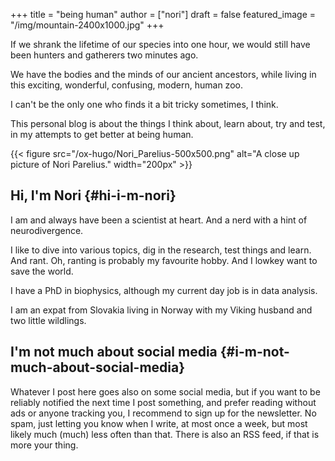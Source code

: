 +++
title = "being human"
author = ["nori"]
draft = false
featured_image = "/img/mountain-2400x1000.jpg"
+++

If we shrank the lifetime of our species into one hour, we would still have been hunters and gatherers two minutes ago.

We have the bodies and the minds of our ancient ancestors, while living in this exciting, wonderful, confusing, modern, human zoo.

I can't be the only one who finds it a bit tricky sometimes, I think.

This personal blog is about the things I think about, learn about, try and test, in my attempts to get better at being human.

{{< figure src="/ox-hugo/Nori_Parelius-500x500.png" alt="A close up picture of Nori Parelius." width="200px" >}}


## Hi, I'm Nori {#hi-i-m-nori}

I am and always have been a scientist at heart. And a nerd with a hint of neurodivergence.

I like to dive into various topics, dig in the research, test things and learn. And rant. Oh, ranting is probably my favourite hobby. And I lowkey want to save the world.

I have a PhD in biophysics, although my current day job is in data analysis.

I am an expat from Slovakia living in Norway with my Viking husband and two little wildlings.


## I'm not much about social media {#i-m-not-much-about-social-media}

Whatever I post here goes also on some social media, but if you want to be reliably notified the next time I post something, and prefer reading without ads or anyone tracking you, I recommend to sign up for the newsletter. No spam, just letting you know when I write, at most once a week, but most likely much (much) less often than that. There is also an RSS feed, if that is more your thing.
